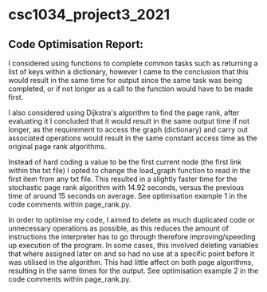 # csc1034_project3_2021

Code Optimisation Report:
-------------------------
I considered using functions to complete common tasks such as returning a list of keys
within a dictionary, however I came to the conclusion that this would result in the same time for
output since the same task was being completed, or if not longer as a call to the function would
have to be made first.

I also considered using Dijkstra's algorithm to find the page rank, after 
evaluating it I concluded that it would result in the same output time if not longer, as the
requirement to access the graph (dictionary) and carry out associated operations would result in
the same constant access time as the original page rank algorithms.

Instead of hard coding a value to be the first current node (the first link within the txt file)
I opted to change the load_graph function to read in the first item from any txt file. This
resulted in a slightly faster time for the stochastic page rank algorithm with 14.92 seconds, versus the previous time 
of around 15
seconds on average. See optimisation example 1 in the code comments within page_rank.py.

In order to optimise my code, I aimed to delete as much duplicated code or unnecessary operations as possible, as this 
reduces the amount of instructions the interpreter has to go through therefore improving/speeding up execution of the 
program. In some cases, this involved deleting variables that where assigned later on and so had no use at a specific 
point before it was utilised in the algorithm. This had little affect on both page algorithms, resulting in the same 
times for the output. See optimisation example 2 in the code comments within page_rank.py.